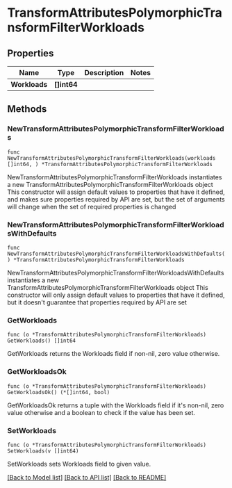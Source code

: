# TransformAttributesPolymorphicTransformFilterWorkloads

## Properties

Name | Type | Description | Notes
------------ | ------------- | ------------- | -------------
**Workloads** | **[]int64** |  | 

## Methods

### NewTransformAttributesPolymorphicTransformFilterWorkloads

`func NewTransformAttributesPolymorphicTransformFilterWorkloads(workloads []int64, ) *TransformAttributesPolymorphicTransformFilterWorkloads`

NewTransformAttributesPolymorphicTransformFilterWorkloads instantiates a new TransformAttributesPolymorphicTransformFilterWorkloads object
This constructor will assign default values to properties that have it defined,
and makes sure properties required by API are set, but the set of arguments
will change when the set of required properties is changed

### NewTransformAttributesPolymorphicTransformFilterWorkloadsWithDefaults

`func NewTransformAttributesPolymorphicTransformFilterWorkloadsWithDefaults() *TransformAttributesPolymorphicTransformFilterWorkloads`

NewTransformAttributesPolymorphicTransformFilterWorkloadsWithDefaults instantiates a new TransformAttributesPolymorphicTransformFilterWorkloads object
This constructor will only assign default values to properties that have it defined,
but it doesn't guarantee that properties required by API are set

### GetWorkloads

`func (o *TransformAttributesPolymorphicTransformFilterWorkloads) GetWorkloads() []int64`

GetWorkloads returns the Workloads field if non-nil, zero value otherwise.

### GetWorkloadsOk

`func (o *TransformAttributesPolymorphicTransformFilterWorkloads) GetWorkloadsOk() (*[]int64, bool)`

GetWorkloadsOk returns a tuple with the Workloads field if it's non-nil, zero value otherwise
and a boolean to check if the value has been set.

### SetWorkloads

`func (o *TransformAttributesPolymorphicTransformFilterWorkloads) SetWorkloads(v []int64)`

SetWorkloads sets Workloads field to given value.



[[Back to Model list]](../README.md#documentation-for-models) [[Back to API list]](../README.md#documentation-for-api-endpoints) [[Back to README]](../README.md)


